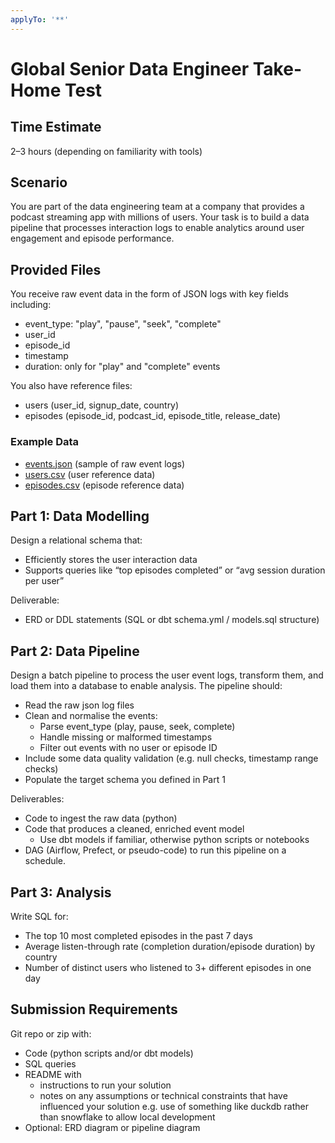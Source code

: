 ```yaml
---
applyTo: '**'
---
```


# Global Senior Data Engineer Take-Home Test

## Time Estimate
2–3 hours (depending on familiarity with tools) 

## Scenario
You are part of the data engineering team at a company that provides a podcast streaming app with millions of users. Your task is to build a data pipeline that processes interaction logs to enable analytics around user engagement and episode performance. 

## Provided Files
You receive raw event data in the form of JSON logs with key fields including: 
- event_type: "play", "pause", "seek", "complete" 
- user_id 
- episode_id 
- timestamp 
- duration: only for "play" and "complete" events

You also have reference files: 
- users (user_id, signup_date, country)
- episodes (episode_id, podcast_id, episode_title, release_date)

### Example Data
- [events.json](../../data/events.json) (sample of raw event logs)
- [users.csv](../../data/users.csv) (user reference data)
- [episodes.csv](../../data/episodes.csv) (episode reference data)

## Part 1: Data Modelling
Design a relational schema that: 
- Efficiently stores the user interaction data 
- Supports queries like “top episodes completed” or “avg session duration per user” 

Deliverable: 
- ERD or DDL statements (SQL or dbt schema.yml / models.sql structure) 

## Part 2: Data Pipeline
Design a batch pipeline to process the user event logs, transform them, and load them into a database to enable analysis. The pipeline should: 
- Read the raw json log files 
- Clean and normalise the events: 
  - Parse event_type (play, pause, seek, complete) 
  - Handle missing or malformed timestamps 
  - Filter out events with no user or episode ID 
- Include some data quality validation (e.g. null checks, timestamp range checks) 
- Populate the target schema you defined in Part 1

Deliverables: 
- Code to ingest the raw data (python) 
- Code that produces a cleaned, enriched event model 
  - Use dbt models if familiar, otherwise python scripts or notebooks 
- DAG (Airflow, Prefect, or pseudo-code) to run this pipeline on a schedule. 

## Part 3: Analysis
Write SQL for: 
- The top 10 most completed episodes in the past 7 days 
- Average listen-through rate (completion duration/episode duration) by country 
- Number of distinct users who listened to 3+ different episodes in one day 

## Submission Requirements
Git repo or zip with: 
- Code (python scripts and/or dbt models) 
- SQL queries 
- README with 
  - instructions to run your solution
  - notes on any assumptions or technical constraints that have influenced your solution e.g. use of something like duckdb rather than snowflake to allow local development 
- Optional: ERD diagram or pipeline diagram 